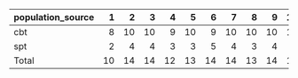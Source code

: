 |population_source |  1|  2|  3|  4|  5|  6|  7|  8|  9| 10| 11| 12| 13| 14| 15| 16| 17| 18| 19| 20| 21| 22| 23| 24| 25| 26| 27| 28| 29| 30| total|
|:-----------------|--:|--:|--:|--:|--:|--:|--:|--:|--:|--:|--:|--:|--:|--:|--:|--:|--:|--:|--:|--:|--:|--:|--:|--:|--:|--:|--:|--:|--:|--:|-----:|
|cbt               |  8| 10| 10|  9| 10|  9| 10| 10| 10| 10|  9| 11|  8| 11| 10| 10| 10|  9| 10| 10|  9| 11|  9| 11|  8| 11|  8| 10| 10| 10|   291|
|spt               |  2|  4|  4|  3|  3|  5|  4|  3|  4|  3|  3|  5|  4|  3|  3|  4|  5|  3|  4|  3|  3|  4|  5|  4|  2|  4|  4|  3|  4|  4|   109|
|Total             | 10| 14| 14| 12| 13| 14| 14| 13| 14| 13| 12| 16| 12| 14| 13| 14| 15| 12| 14| 13| 12| 15| 14| 15| 10| 15| 12| 13| 14| 14|   400|

